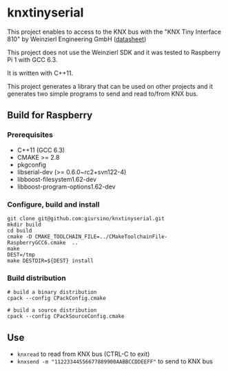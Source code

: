 # knxtinyserial

This project enables to access to the KNX bus with the "KNX Tiny Interface 810" by Weinzierl Engineering GmbH ([datasheet](https://www.weinzierl.de/index.php/en/all-knx/knx-module-en/knx-tinyserial-interface-810-en))

This project does not use the Weinzierl SDK and it was tested to Raspberry Pi 1 with GCC 6.3.

It is written with C++11.

This project generates a library that can be used on other projects and it generates two simple programs 
to send and read to/from KNX bus.

## Build for Raspberry

### Prerequisites
* C++11 (GCC 6.3)
* CMAKE >= 2.8
* pkgconfig
* libserial-dev (>= 0.6.0~rc2+svn122-4)
* libboost-filesystem1.62-dev
* libboost-program-options1.62-dev
 
### Configure, build and install
```
git clone git@github.com:giursino/knxtinyserial.git
mkdir build
cd build
cmake -D CMAKE_TOOLCHAIN_FILE=../CMakeToolchainFile-RaspberryGCC6.cmake  ..
make
DEST=/tmp
make DESTDIR=${DEST} install
```

### Build distribution
```
# build a binary distribution
cpack --config CPackConfig.cmake

# build a source distribution
cpack --config CPackSourceConfig.cmake
```

## Use
* `knxread` to read from KNX bus (CTRL-C to exit)
* `knxsend -m "11223344556677889900AABBCCDDEEFF"` to send to KNX bus

